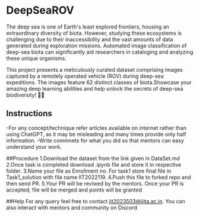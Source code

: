 # DeepSeaROV
The deep sea is one of Earth's least explored frontiers, housing an extraordinary diversity of biota. However, studying these ecosystems is challenging due to their inaccessibility and the vast amounts of data generated during exploration missions. Automated image classification of deep-sea biota can significantly aid researchers in cataloging and analyzing these unique organisms.

This project presents a meticulously curated dataset comprising images captured by a remotely operated vehicle (ROV) during deep-sea expeditions. The images feature 62 distinct classes of biota.Showcase your amazing deep learning abilities and help unlock the secrets of deep-sea biodiversity! 🌊✨

## Instructions
-For any concept/technique refer articles available on internet rather than using ChatGPT, as it may be misleading and many times provide only half information.
-Write commnets for what you did so that mentors can easy understand your work.

##Procedure
1.Download the dataset from the link given in DataSet.md
2.Once task is completed download .ipynb file and store it in respective folder.
3.Name your file as Enrollment no.
    For task1 store final file in Task1_solution with file name IIT2022119.
4.Push this file to forked repo and then send PR.
5.Your PR will be reviwed by the mentors. Once your PR is accepted, file will be merged and points will be granted


##Help
For any query feel free to contact iit2023503@iiita.ac.in. You can also interact with mentors and community on Discord

